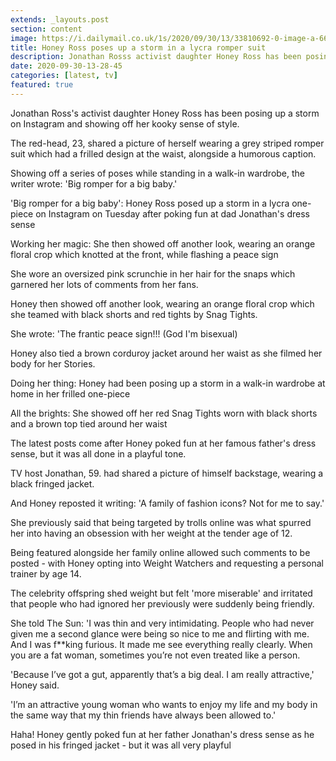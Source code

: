 ```yaml
---
extends: _layouts.post
section: content
image: https://i.dailymail.co.uk/1s/2020/09/30/13/33810692-0-image-a-66_1601468569833.jpg 
title: Honey Ross poses up a storm in a lycra romper suit 
description: Jonathan Rosss activist daughter Honey Ross has been posing up a storm on Instagram and showing off her kooky sense of style.  
date: 2020-09-30-13-28-45 
categories: [latest, tv] 
featured: true 
--- 
```

Jonathan Ross's activist daughter Honey Ross has been posing up a storm on Instagram and showing off her kooky sense of style. 

The red-head, 23, shared a picture of herself wearing a grey striped romper suit which had a frilled design at the waist, alongside a humorous caption. 

Showing off a series of poses while standing in a walk-in wardrobe, the writer wrote: 'Big romper for a big baby.' 

'Big romper for a big baby': Honey Ross posed up a storm in a lycra one-piece on Instagram on Tuesday after poking fun at dad Jonathan's dress sense

Working her magic: She then showed off another look, wearing an orange floral crop which knotted at the front, while flashing a peace sign 

She wore an oversized pink scrunchie in her hair for the snaps which garnered her lots of comments from her fans. 

Honey then showed off another look, wearing an orange floral crop which she teamed with black shorts and red tights by Snag Tights. 

She wrote: 'The frantic peace sign!!! (God I'm bisexual) 

Honey also tied a brown corduroy jacket around her waist as she filmed her body for her Stories. 

Doing her thing: Honey had been posing up a storm in a walk-in wardrobe at home in her frilled one-piece 

All the brights: She showed off her red Snag Tights worn with black shorts and a brown top tied around her waist 

The latest posts come after Honey poked fun at her famous father's dress sense, but it was all done in a playful tone. 

TV host Jonathan, 59. had shared a picture of himself backstage, wearing a black fringed jacket. 

And Honey reposted it writing: 'A family of fashion icons? Not for me to say.'

She previously said that being targeted by trolls online was what spurred her into having an obsession with her weight at the tender age of 12.

Being featured alongside her family online allowed such comments to be posted - with Honey opting into Weight Watchers and requesting a personal trainer by age 14.

The celebrity offspring shed weight but felt 'more miserable' and irritated that people who had ignored her previously were suddenly being friendly.

She told The Sun: 'I was thin and very intimidating. People who had never given me a second glance were being so nice to me and flirting with me. And I was f**king furious. It made me see everything really clearly. When you are a fat woman, sometimes you’re not even treated like a person.

'Because I’ve got a gut, apparently that’s a big deal. I am really attractive,' Honey said. 

'I’m an attractive young woman who wants to enjoy my life and my body in the same way that my thin friends have always been allowed to.' 

Haha! Honey gently poked fun at her father Jonathan's dress sense as he posed in his fringed jacket - but it was all very playful 

